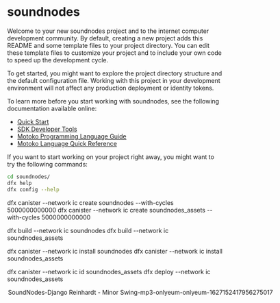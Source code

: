 # soundnodes

Welcome to your new soundnodes project and to the internet computer development community. By default, creating a new project adds this README and some template files to your project directory. You can edit these template files to customize your project and to include your own code to speed up the development cycle.

To get started, you might want to explore the project directory structure and the default configuration file. Working with this project in your development environment will not affect any production deployment or identity tokens.

To learn more before you start working with soundnodes, see the following documentation available online:

- [Quick Start](https://sdk.dfinity.org/docs/quickstart/quickstart-intro.html)
- [SDK Developer Tools](https://sdk.dfinity.org/docs/developers-guide/sdk-guide.html)
- [Motoko Programming Language Guide](https://sdk.dfinity.org/docs/language-guide/motoko.html)
- [Motoko Language Quick Reference](https://sdk.dfinity.org/docs/language-guide/language-manual.html)

If you want to start working on your project right away, you might want to try the following commands:

```bash
cd soundnodes/
dfx help
dfx config --help
```
dfx canister --network ic create soundnodes --with-cycles 5000000000000
dfx canister --network ic create soundnodes_assets --with-cycles 5000000000000

dfx build --network ic soundnodes
dfx build --network ic soundnodes_assets

dfx canister --network ic install soundnodes
dfx canister --network ic install soundnodes_assets

dfx canister --network ic id soundnodes_assets
dfx deploy --network ic soundnodes_assets


<option value="SoundNodes-Django Reinhardt - Minor Swing-mp3-onlyeum-onlyeum-1627152417956275017">SoundNodes-Django Reinhardt - Minor Swing-mp3-onlyeum-onlyeum-1627152417956275017</option>

